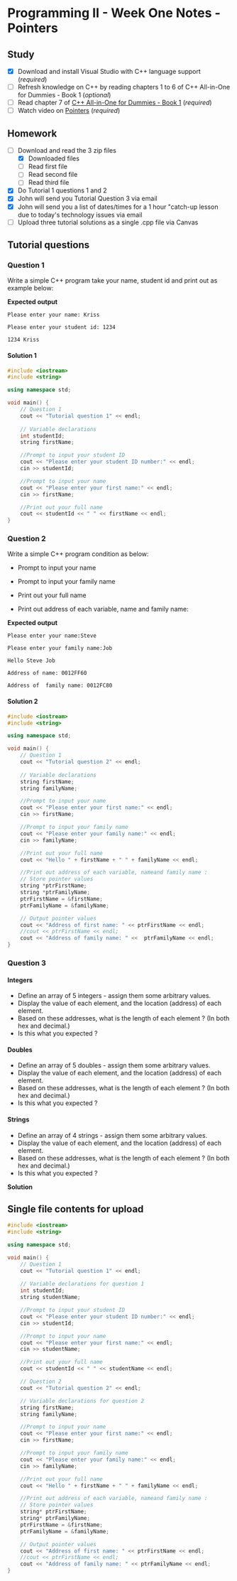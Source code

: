 # Programming II - Week One Notes - Pointers

## Study

* [x] Download and install Visual Studio with C++ language support (*required*)
* [ ] Refresh knowledge on C++ by reading chapters 1 to 6 of C++ All-in-One for Dummies - Book 1 (*optional*)
* [ ] Read chapter 7 of [C++ All-in-One for Dummies - Book 1](https://ebookcentral.proquest.com/lib/redhill-ebooks/detail.action?docID=1753609&query=C%2B%2B) (*required*)
* [ ] Watch video on [Pointers](https://www.linkedin.com/learning/learning-c-plus-plus-3/pointers?contextUrn=urn%3Ali%3AlyndaLearningPath%3A56d799343dd559b764b88a89&u=79795722) (*required*)

## Homework

* [ ] Download and read the 3 zip files
  * [x] Downloaded files
  * [ ] Read first file
  * [ ] Read second file
  * [ ] Read third file
* [x] Do Tutorial 1 questions 1 and 2
* [x] John will send you Tutorial Question 3 via email
* [x] John will send you a list of dates/times for a 1 hour "catch-up lesson due to today's technology issues via email
* [ ] Upload three tutorial solutions as a single .cpp file via Canvas

## Tutorial questions

### Question 1

Write a simple C++ program take your name, student id and print out as example below:

**Expected output**

```
Please enter your name: Kriss

Please enter your student id: 1234

1234 Kriss
```

#### Solution 1

```c++
#include <iostream>
#include <string>

using namespace std;

void main() {
	// Question 1
	cout << "Tutorial question 1" << endl;
	
	// Variable declarations
	int studentId;
	string firstName;

	//Prompt to input your student ID
	cout << "Please enter your student ID number:" << endl;
	cin >> studentId;

	//Prompt to input your name
	cout << "Please enter your first name:" << endl;
	cin >> firstName;

	//Print out your full name
	cout << studentId << " " << firstName << endl;
}
```

### Question 2

Write a simple C++ program condition as below:

* Prompt to input your name

* Prompt to input your family name

* Print out your full name

* Print out address of each variable, name and family name:

**Expected output**

```
Please enter your name:Steve

Please enter your family name:Job

Hello Steve Job

Address of name: 0012FF60

Address of  family name: 0012FC80
```

#### Solution 2

```c++
#include <iostream>
#include <string>

using namespace std;

void main() {
	// Question 1
	cout << "Tutorial question 2" << endl;
	
	// Variable declarations
	string firstName;
	string familyName;

	//Prompt to input your name
	cout << "Please enter your first name:" << endl;
	cin >> firstName;

	//Prompt to input your family name
	cout << "Please enter your family name:" << endl;
	cin >> familyName;

	//Print out your full name
	cout << "Hello " + firstName + " " + familyName << endl;

	//Print out address of each variable, nameand family name :
	// Store pointer values
	string *ptrFirstName; 
	string *ptrFamilyName;
	ptrFirstName = &firstName;
	ptrFamilyName = &familyName;

	// Output pointer values
	cout << "Address of first name: " << ptrFirstName << endl;
	//cout << ptrFirstName << endl;
	cout << "Address of family name: " <<  ptrFamilyName << endl;
}
```

### Question 3

#### Integers
- Define an array of 5 integers - assign them some arbitrary values.
- Display the value of each element, and the location (address) of each element.
- Based on these addresses, what is the length of each element ? (In both hex and decimal.)
- Is this what you expected ?

#### Doubles
- Define an array of 5 doubles - assign them some arbitrary values.
- Display the value of each element, and the location (address) of each element.
- Based on these addresses, what is the length of each element ? (In both hex and decimal.)
- Is this what you expected ?

#### Strings

- Define an array of 4 strings - assign them some arbitrary values.
- Display the value of each element, and the location (address) of each element.
- Based on these addresses, what is the length of each element ? (In both hex and decimal.)
- Is this what you expected ?

**Solution**

## Single file contents for upload

```c++
#include <iostream>
#include <string>

using namespace std;

void main() {
	// Question 1
	cout << "Tutorial question 1" << endl;
	
	// Variable declarations for question 1
	int studentId;
	string studentName;

	//Prompt to input your student ID
	cout << "Please enter your student ID number:" << endl;
	cin >> studentId;

	//Prompt to input your name
	cout << "Please enter your first name:" << endl;
	cin >> studentName;

	//Print out your full name
	cout << studentId << " " << studentName << endl;

	// Question 2
	cout << "Tutorial question 2" << endl;

	// Variable declarations for question 2
	string firstName;
	string familyName;

	//Prompt to input your name
	cout << "Please enter your first name:" << endl;
	cin >> firstName;

	//Prompt to input your family name
	cout << "Please enter your family name:" << endl;
	cin >> familyName;

	//Print out your full name
	cout << "Hello " + firstName + " " + familyName << endl;

	//Print out address of each variable, nameand family name :
	// Store pointer values
	string* ptrFirstName;
	string* ptrFamilyName;
	ptrFirstName = &firstName;
	ptrFamilyName = &familyName;

	// Output pointer values
	cout << "Address of first name: " << ptrFirstName << endl;
	//cout << ptrFirstName << endl;
	cout << "Address of family name: " << ptrFamilyName << endl;
}
```